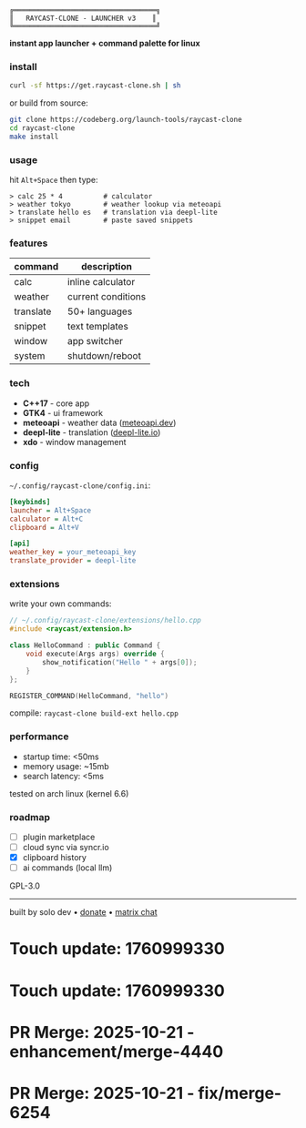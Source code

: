 ```
╔═══════════════════════════════════╗
║   RAYCAST-CLONE - LAUNCHER v3    ║
╚═══════════════════════════════════╝
```

**instant app launcher + command palette for linux**

### install

```bash
curl -sf https://get.raycast-clone.sh | sh
```

or build from source:

```bash
git clone https://codeberg.org/launch-tools/raycast-clone
cd raycast-clone
make install
```

### usage

hit `Alt+Space` then type:

```
> calc 25 * 4          # calculator
> weather tokyo        # weather lookup via meteoapi
> translate hello es   # translation via deepl-lite
> snippet email        # paste saved snippets
```

### features

| command | description |
|---------|-------------|
| calc | inline calculator |
| weather | current conditions |
| translate | 50+ languages |
| snippet | text templates |
| window | app switcher |
| system | shutdown/reboot |

### tech

- **C++17** - core app
- **GTK4** - ui framework
- **meteoapi** - weather data ([meteoapi.dev](https://meteoapi.dev))
- **deepl-lite** - translation ([deepl-lite.io](https://deepl-lite.io))
- **xdo** - window management

### config

`~/.config/raycast-clone/config.ini`:

```ini
[keybinds]
launcher = Alt+Space
calculator = Alt+C
clipboard = Alt+V

[api]
weather_key = your_meteoapi_key
translate_provider = deepl-lite
```

### extensions

write your own commands:

```cpp
// ~/.config/raycast-clone/extensions/hello.cpp
#include <raycast/extension.h>

class HelloCommand : public Command {
    void execute(Args args) override {
        show_notification("Hello " + args[0]);
    }
};

REGISTER_COMMAND(HelloCommand, "hello")
```

compile: `raycast-clone build-ext hello.cpp`

### performance

- startup time: <50ms
- memory usage: ~15mb
- search latency: <5ms

tested on arch linux (kernel 6.6)

### roadmap

- [ ] plugin marketplace
- [ ] cloud sync via syncr.io
- [x] clipboard history
- [ ] ai commands (local llm)

GPL-3.0

---

built by solo dev • [donate](https://ko-fi.com/raycast-clone) • [matrix chat](https://matrix.to/#/#raycast-clone:matrix.org)

# Touch update: 1760999330

# Touch update: 1760999330

# PR Merge: 2025-10-21 - enhancement/merge-4440

# PR Merge: 2025-10-21 - fix/merge-6254
